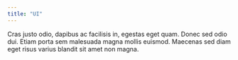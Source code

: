 ```yaml
---
title: "UI"
---
```


Cras justo odio, dapibus ac facilisis in, egestas eget quam. Donec sed odio dui. Etiam porta sem malesuada magna mollis euismod. Maecenas sed diam eget risus varius blandit sit amet non magna.